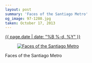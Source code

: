 ```yaml
---
layout: post
summary: 'Faces of the Santiago Metro'
og_image: 97-1280.jpg
taken: October 17, 2013
---
```


<div class="post">
 <time>
  <a href="/97">
   {{ page.date | date: "%B %-d, %Y" }}
  </a>
 </time>
 <a href="/97">
  <figure data-taken="10/17/2013">
   <img alt="Faces of the Santiago Metro" sizes="(min-width: 700px) 50vw, calc(100vw - 2rem)" src="{{ site.assets_url }}/97-640.jpg" srcset="{{ site.assets_url }}/97-1280.jpg 1280w, {{ site.assets_url }}/97-960.jpg 960w, {{ site.assets_url }}/97-640.jpg 640w, {{ site.assets_url }}/97-320.jpg 320w"/>
  </figure>
 </a>
 <span>
  Faces of the Santiago Metro
 </span>
</div>
